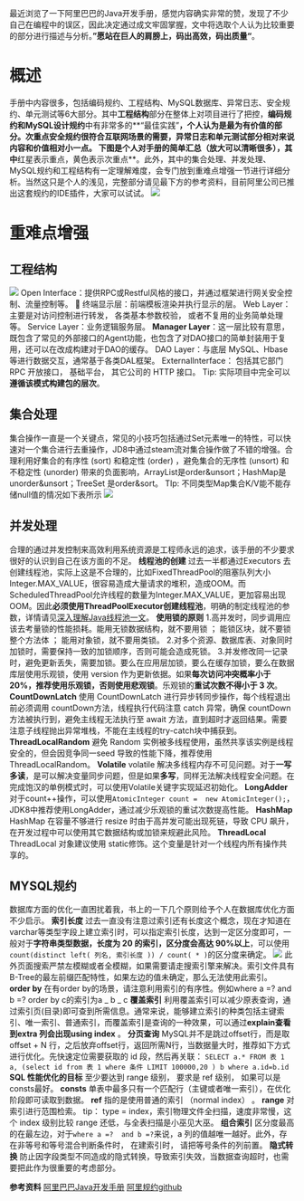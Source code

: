 最近浏览了一下阿里巴巴的Java开发手册，感觉内容确实非常的赞，发现了不少自己在编程中的误区，因此决定通过成文牢固掌握，文中将选取个人认为比较重要的部分进行描述与分析。**”愿站在巨人的肩膀上，码出高效，码出质量“**。

# 概述 #
手册中内容很多，包括编码规约、工程结构、MySQL数据库、异常日志、安全规约、单元测试等6大部分。其中**工程结构**部分在整体上对项目进行了把控，**编码规约和MySQL设计规约**中有非常多的**“最佳实践”**，个人认为是最为有价值的部分。次重点安全规约很符合互联网场景的需要，异常日志和单元测试部分相对来说内容和价值相对小一点。
下图是个人对手册的简单汇总（**放大可以清晰很多**），其中**红星表示重点，黄色表示次重点**。此外，其中的集合处理、并发处理、MySQL规约和工程结构有一定理解难度，会专门放到重难点增强一节进行详细分析。当然这只是个人的浅见，完整部分请见最下方的参考资料，目前阿里公司已推出这套规约的IDE插件，大家可以试试。
![](https://i.imgur.com/Rftu0Od.png)

# 重难点增强 #
## 工程结构 ##
![](https://i.imgur.com/hqiNNvI.png)
Open Interface：提供RPC或Restful风格的接口，并通过框架进行网关安全控制、流量控制等。
  终端显示层：前端模板渲染并执行显示的层。
Web Layer： 主要是对访问控制进行转发， 各类基本参数校验， 或者不复用的业务简单处理等。
Service Layer：业务逻辑服务层。
**Manager Layer**：这一层比较有意思，既包含了常见的外部接口的Agent功能，也包含了对DAO接口的简单封装用于复用，还可以在改成构建对于DAO的缓存。
DAO Layer：与底层 MySQL、Hbase等进行数据交互，通常基于各类DAL框架。
ExternalInterface： 包括其它部门 RPC 开放接口， 基础平台， 其它公司的 HTTP 接口。
Tip: 实际项目中完全可以**遵循该模式构建包的层次**。

## 集合处理 ##
集合操作一直是一个关键点，常见的小技巧包括通过Set元素唯一的特性，可以快速对一个集合进行去重操作，JD8中通过steam流对集合操作做了不错的增强。合理利用好集合的有序性 (sort) 和稳定性 (order) ，避免集合的无序性 (unsort) 和
不稳定性 (unorder) 带来的负面影响，ArrayList是order&unsort；HashMap是unorder&unsort；TreeSet 是order&sort。
TIp: 不同类型Map集合K/V能不能存储null值的情况如下表所示
![](https://i.imgur.com/KN2Y1o3.png)

## 并发处理 ##
合理的通过并发控制来高效利用系统资源是工程师永远的追求，该手册的不少要求很好的认识到自己在该方面的不足。
**线程池的创建**
过去一半都通过Executors 去创建线程池，实际上这是不合理的，比如FixedThreadPool的阻塞队列大小Integer.MAX_VALUE，很容易造成大量请求的堆积，造成OOM。而ScheduledThreadPool允许线程的数量为Integer.MAX_VALUE，更加容易出现OOM。因此**必须使用ThreadPoolExecutor创建线程池**，明确的制定线程池的参数，详情请见[深入理解Java线程池一文](http://www.cnblogs.com/wanliwang01/p/Java_ThreadPool.html)。
**使用锁的原则**
1.高并发时，同步调用应该去考量锁的性能损耗。能用无锁数据结构，就不要用锁 ； 能锁区块，就不要锁整个方法体 ； 能用对象锁，就不要用类锁。
2.对多个资源、数据库表、对象同时加锁时，需要保持一致的加锁顺序，否则可能会造成死锁。
3.并发修改同一记录时，避免更新丢失，需要加锁。要么在应用层加锁，要么在缓存加锁，要么在数据库层使用乐观锁，使用 version 作为更新依据。如果**每次访问冲突概率小于 20%，推荐使用乐观锁，否则使用悲观锁**。乐观锁的**重试次数不得小于 3 次**。
**CountDownLatch**
使用 CountDownLatch 进行异步转同步操作，每个线程退出前必须调用 countDown方法，线程执行代码注意 catch 异常，确保 countDown 方法被执行到，避免主线程无法执行至 await 方法，直到超时才返回结果。需要注意子线程抛出异常堆栈，不能在主线程的try-catch块中捕获到。
**ThreadLocalRandom**
避免 Random 实例被多线程使用，虽然共享该实例是线程安全的，但会因竞争同一seed 导致的性能下降，推荐使用ThreadLocalRandom。
**Volatile**
volatile 解决多线程内存不可见问题。对于**一写多读**，是可以解决变量同步问题，但是如果**多写**，同样无法解决线程安全问题。在完成饱汉的单例模式时，可以使用Volatile关键字实现延迟初始化。
**LongAdder**
对于count++操作，可以使用`AtomicInteger count =  new AtomicInteger();`，JDK8中推荐使用LongAdder，通过减少乐观锁的重试次数提高性能。
**HashMap**
HashMap 在容量不够进行 resize 时由于高并发可能出现死链，导致 CPU 飙升，在开发过程中可以使用其它数据结构或加锁来规避此风险。
**ThreadLocal**
 ThreadLocal 对象建议使用 static修饰。这个变量是针对一个线程内所有操作共享的。

## MYSQL规约 ##
数据库方面的优化一直困扰着我，书上的一下几个原则给予个人在数据库优化方面不少启示。
**索引长度**
过去一直没有注意过索引还有长度这个概念，现在才知道在varchar等类型字段上建立索引时，可以指定索引长度，达到一定区分度即可，一般对于**字符串类型数据，长度为 20 的索引，区分度会高达 90%以上**，可以使用` count(distinct left( 列名, 索引长度 )) / count( * ) `的区分度来确定。
![](https://i.imgur.com/eYv34TQ.png)
此外页面搜索严禁左模糊或者全模糊，如果需要请走搜索引擎来解决。索引文件具有B-Tree的最左前缀匹配特性，如果左边的值未确定，那么无法使用此索引。
**order by**
在有order by的场景，请注意利用索引的有序性。例如where a =?  and b =?  order by c的索引为a _ b _ c
**覆盖索引**
利用覆盖索引可以减少原表查询，通过索引页(目录)即可查到所需信息。通常来说，能够建立索引的种类包括主键索引、唯一索引、普通索引，而覆盖索引是查询的一种效果，可以通过**explain查看到extra 列会出现using index** 。
**分页查询**
MySQL并不是跳过offset行，而是取 offset + N 行，之后放弃offset行，返回所需N行，当数据量大时，推荐如下方式进行优化。先快速定位需要获取的 id 段，然后再关联：
`SELECT a.* FROM 表 1 a, (select id from 表 1 where 条件 LIMIT 100000,20 ) b where a.id=b.id`
**SQL 性能优化的目标**
至少要达到  range 级别， 要求是 ref 级别， 如果可以是 consts最好。
**consts** 单表中最多只有一个匹配行（主键或者唯一索引），在优化阶段即可读取到数据。
**ref** 指的是使用普通的索引 （normal index） 。
**range** 对索引进行范围检索。
tip： type = index，索引物理文件全扫描，速度非常慢，这个 index 级别比较 range 还低，与全表扫描是小巫见大巫。
**组合索引**
区分度最高的在最左边，对于`where a =?  and b =?`来说，a 列的值越唯一越好。此外，存在非等号和等号混合判断条件时， 在建索引时， 请把等号条件的列前置。
**隐式转换**
防止因字段类型不同造成的隐式转换，导致索引失效，当数据查询超时，也需要把此作为很重要的考虑部分。

**参考资料**
[阿里巴巴Java开发手册](https://files.cnblogs.com/files/wanliwang01/%E9%98%BF%E9%87%8C%E5%B7%B4%E5%B7%B4Java%E5%BC%80%E5%8F%91%E6%89%8B%E5%86%8C%E7%BB%88%E6%9E%81%E7%89%88v1.3.0.pdf)
[阿里规约github](https://github.com/alibaba/p3c)




